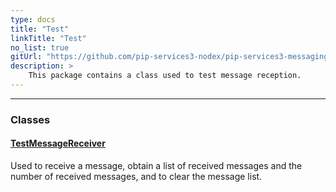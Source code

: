 ```yaml
---
type: docs
title: "Test"
linkTitle: "Test"
no_list: true
gitUrl: "https://github.com/pip-services3-nodex/pip-services3-messaging-nodex"
description: >
    This package contains a class used to test message reception.
---
```

---
<div class="module-body"> 

### Classes

#### [TestMessageReceiver](test_message_receiver)
Used to receive a message, obtain a list of received messages and the number of received messages, and to clear the message list. 


</div>

